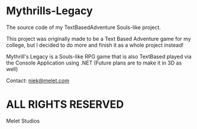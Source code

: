# Mythrills-Legacy
The source code of my TextBasedAdventure Souls-like project.

This project was originally made to be a Text Based Adventure game for my college, but I decided to do more and finish it as a whole project instead!

Mythrill's Legacy is a Souls-like RPG game that is also TextBased played via the Console Application using .NET
(Future plans are to make it in 3D as well)


Contact: niek@melet.com

# ALL RIGHTS RESERVED
Melet Studios
